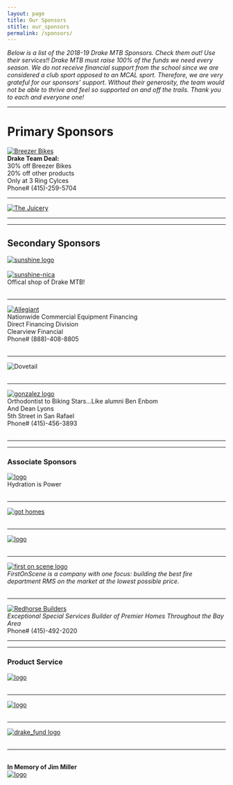 ```yaml
---
layout: page
title: Our Sponsors
stitle: our_sponsors
permalink: /sponsors/
---
```



*Below is a list of the 2018-19 Drake MTB Sponsors. Check them out! Use their services!! Drake MTB must raise 100% of the funds we need every season. We do not receive financial support from the school since we are considered a club sport opposed to an MCAL sport. Therefore, we are very grateful for our sponsors’ support. Without their generosity, the team would not be able to thrive and feel so supported on and off the trails. Thank you to each and everyone one!*

***
# Primary Sponsors
[![Breezer Bikes](../images/breezer.jpg)](http://breezerbikes.com)<br>
**Drake Team Deal:**<br>
30% off Breezer Bikes<br>
20% off other products<br>
Only at 3 Ring Cylces<br>
Phone# (415)-259-5704

***
[![The Juicery](../images/juicery.jpg)](https://www.facebook.com/juicery.com)<br>

***
***
## Secondary Sponsors
[![sunshine logo](../images/sunshine_new.JPG)](http://www.sunshinebicycle.com)<br><br>
[![sunshine-nica](../images/nica-header.jpg)](http://www.sunshinebicycle.com/nica16/)<br>
Offical shop of Drake MTB!<br><br>
****
[![Allegiant](../images/Allegiant-logo.jpg)](http://www.clearviewfinancial.com)<br>
Nationwide Commercial Equipment Financing<br>
Direct Financing Division<br>
Clearview Financial<br>
Phone# (888)-408-8805<br><br>
****
![Dovetail](../images/dovetail-logo.jpg)<br><br>
****
[![gonzalez logo](../images/Gonzolez-logo.png)](http://www.drmichelleg.com)<br>
Orthodontist to Biking Stars…Like alumni Ben Enbom<br>
And Dean Lyons<br>
5th Street in San Rafael<br>
Phone# (415)-456-3893<br><br>

***
***
### Associate Sponsors
[![logo](../images/Osmo_wordmark_color.png)](http://www.osmonutrition.com)<br>
Hydration is Power<br><br>
***
[![got homes](../images/got-homes.jpg)](http://gothomes.com)<br><br>
***
[![logo](../images/Dolby_Vert_Black.png)](http://www.dolby.com/us/en/index.html)<br><br>
***
[![first on scene logo](../images/First-On-Scene.jpg)](http://firstonscene.com)<br>
*FirstOnScene is a company with one focus: building the best fire department RMS on the market at the lowest possible price.*<br><br>
***
[![Redhorse Builders](../images/redhorse.jpg)](http://www.redhorseconstructors.com)<br>
*Exceptional Special Services Builder of Premier Homes
Throughout the Bay Area*<br>
Phone# (415)-492-2020<br>

***
***
### Product Service
[![logo](../images/marin-yoga.png)](http://www.Marinpoweryoga.com)<br><br>
***
[![logo](../images/pelo-logo.jpg)](http://www.pelofitness.com)<br><br>
***
[![drake_fund logo](../images/drake_fund.jpg)](http://www.drakefund.org)<br><br>
***
<br>**In Memory of Jim Miller**<br>
[![logo](../images/jmiller.jpg)](/jim_miller)
